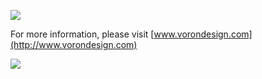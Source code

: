![](http://www.vorondesign.com/images/voron_design_logo.png)

For more information, please visit [www.vorondesign.com](http://www.vorondesign.com)

![](http://www.vorondesign.com/images/voron2.1.jpg)